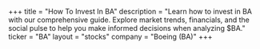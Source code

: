 +++
title = "How To Invest In BA"
description = "Learn how to invest in BA with our comprehensive guide. Explore market trends, financials, and the social pulse to help you make informed decisions when analyzing $BA."
ticker = "BA"
layout = "stocks"
company = "Boeing (BA)"
+++

